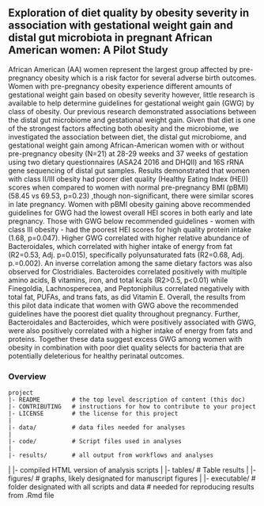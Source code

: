 ## Exploration of diet quality by obesity severity in association with gestational weight gain and distal gut microbiota in pregnant African American women: A Pilot Study

African American (AA) women represent the largest group affected by pre-pregnancy obesity which is a risk factor for several adverse birth outcomes. 
Women with pre-pregnancy obesity experience different amounts of gestational weight gain based on obesity severity however, little research is available to help determine guidelines for gestational weight gain (GWG) by class of obesity. 
Our previous research demonstrated associations between the distal gut microbiome and gestational weight gain. 
Given that diet is one of the strongest factors affecting both obesity and the microbiome, we investigated the association between diet, the distal gut microbiome, and gestational weight gain among African-American women with or without pre-pregnancy obesity (N=21) at 28-29 weeks and 37 weeks of gestation using two dietary questionnaires (ASA24 2016 and DHQII) and 16S rRNA gene sequencing of distal gut samples. 
Results demonstrated that women with class II/III obesity had poorer diet quality (Healthy Eating Index (HEI)) scores when compared to women with normal pre-pregnancy BMI (pBMI) (58.45 vs 69.53, p=0.23) ,though non-significant, there were similar scores in late pregnancy. 
Women with pBMI obesity gaining above recommended guidelines for GWG had the lowest overall HEI scores in both early and late pregnancy. 
Those with GWG below recommended guidelines - women with class III obesity - had the poorest HEI scores for high quality protein intake (1.68, p=0.047). 
Higher GWG correlated with higher relative abundance of Bacteroidales, which correlated with higher intake of energy from fat (R2=0.53, Adj. p=0.015), specifically polyunsaturated fats (R2=0.68, Adj. p.=0.002). 
An inverse correlation among the same dietary factors was also observed for Clostridiales. 
Bacteroides correlated positively with multiple amino acids, B vitamins, iron, and total kcals (R2>0.5, p<0.01) while Finegoldia, Lachnosperecea, and Peptoniphilus correlated negatively with total fat, PUFAs, and trans fats, as did Vitamin E. 
Overall, the results from this pilot data indicate that women with GWG above the recommended guidelines have the poorest diet quality throughout pregnancy. 
Further, Bacteroidales and Bacteroides, which were positively associated with GWG, were also positively correlated with a higher intake of energy from fats and proteins. 
Together these data suggest excess GWG among women with obesity in combination with poor diet quality selects for bacteria that are potentially deleterious for healthy perinatal outcomes. 

### Overview

	project
	|- README         # the top level description of content (this doc)
	|- CONTRIBUTING   # instructions for how to contribute to your project
	|- LICENSE        # the license for this project
	|
	|- data/          # data files needed for analyses
	|
	|- code/          # Script files used in analyses
	|
	|- results/       # all output from workflows and analyses
  | |- compiled HTML version of analysis scripts 
	| |- tables/      # Table results
	| |- figures/     # graphs, likely designated for manuscript figures
	|
  |- executable/    # folder designated with all scripts and data
                    # needed for reproducing results from .Rmd file
